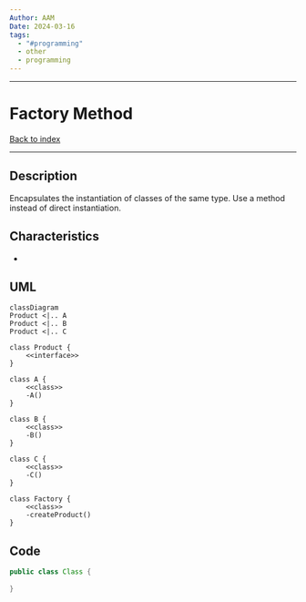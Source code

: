 ```yaml
---
Author: AAM
Date: 2024-03-16
tags:
  - "#programming"
  - other
  - programming
---
```

---
# Factory Method

[Back to index](../PATTERNS.md)

---

## Description

Encapsulates the instantiation of classes of the same type.
Use a method instead of direct instantiation.

## Characteristics

- 

## UML

```mermaid
classDiagram
Product <|.. A
Product <|.. B
Product <|.. C

class Product {
	<<interface>>
}

class A {
	<<class>>
	-A()
}

class B {
	<<class>>
	-B()
}

class C {
	<<class>>
	-C()
}

class Factory {
	<<class>>
	-createProduct()
}
```
## Code

```java
public class Class { 
 
}
```